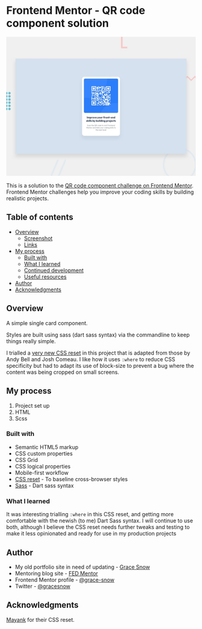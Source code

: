 # Frontend Mentor - QR code component solution

![Design preview for the QR code component coding challenge](./design/desktop-preview.jpg)

This is a solution to the [QR code component challenge on Frontend Mentor](https://www.frontendmentor.io/challenges/qr-code-component-iux_sIO_H). Frontend Mentor challenges help you improve your coding skills by building realistic projects.

## Table of contents

- [Overview](#overview)
  - [Screenshot](#screenshot)
  - [Links](#links)
- [My process](#my-process)
  - [Built with](#built-with)
  - [What I learned](#what-i-learned)
  - [Continued development](#continued-development)
  - [Useful resources](#useful-resources)
- [Author](#author)
- [Acknowledgments](#acknowledgments)

## Overview

A simple single card component.

Styles are built using sass (dart sass syntax) via the commandline to keep things really simple.

I trialled a [very new CSS reset](https://github.com/mayank99/reset.css) in this project that is adapted from those by Andy Bell and Josh Comeau. I like how it uses `:where` to reduce CSS specificity but had to adapt its use of block-size to prevent a bug where the content was being cropped on small screens.

## My process

1. Project set up
2. HTML
3. Scss

### Built with

- Semantic HTML5 markup
- CSS custom properties
- CSS Grid
- CSS logical properties
- Mobile-first workflow
- [CSS reset](https://github.com/mayank99/reset.css) - To baseline cross-browser styles
- [Sass](https://sass-lang.com/) - Dart sass syntax

### What I learned

It was interesting trialling `:where` in this CSS reset, and getting more comfortable with the newish (to me) Dart Sass syntax. I will continue to use both, although I believe the CSS reset needs further tweaks and testing to make it less opinionated and ready for use in my production projects

## Author

- My old portfolio site in need of updating - [Grace Snow](https://www.gracesnowdesign.com)
- Mentoring blog site - [FED Mentor](https://fedmentor.dev/)
- Frontend Mentor profile - [@grace-snow](https://www.frontendmentor.io/profile/grace-snow)
- Twitter - [@gracesnow](https://twitter.com/gracesnow)

## Acknowledgments

[Mayank](https://github.com/mayank99) for their CSS reset.
